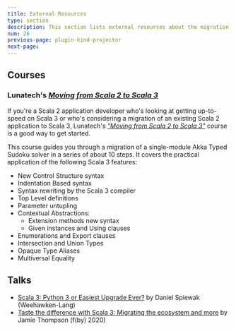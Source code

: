 ```yaml
---
title: External Resources
type: section
description: This section lists external resources about the migration to Scala 3.
num: 26
previous-page: plugin-kind-projector
next-page:
---
```


## Courses

### Lunatech's [_Moving from Scala 2 to Scala 3_](https://github.com/lunatech-labs/lunatech-scala-2-to-scala3-course)

If you're a Scala 2 application developer who's looking at getting up-to-speed on Scala 3 or who's considering a migration of an existing Scala 2 application to Scala 3, Lunatech's [_"Moving from Scala 2 to Scala 3"_](https://github.com/lunatech-labs/lunatech-scala-2-to-scala3-course) course is a good way to get started.

This course guides you through a migration of a single-module Akka Typed Sudoku solver in a series of about 10 steps. It covers the practical application of the following Scala 3 features:

- New Control Structure syntax
- Indentation Based syntax
- Syntax rewriting by the Scala 3 compiler
- Top Level definitions
- Parameter untupling
- Contextual Abstractions:
  - Extension methods new syntax
  - Given instances and Using clauses
- Enumerations and Export clauses
- Intersection and Union Types
- Opaque Type Aliases
- Multiversal Equality

## Talks

- [Scala 3: Python 3 or Easiest Upgrade Ever?](https://www.youtube.com/watch?v=jWJ5A1irH_E) by Daniel Spiewak (Weehawken-Lang)
- [Taste the difference with Scala 3: Migrating the ecosystem and more](https://www.youtube.com/watch?v=YQmVrUdx8TU) by Jamie Thompson (f(by) 2020)
